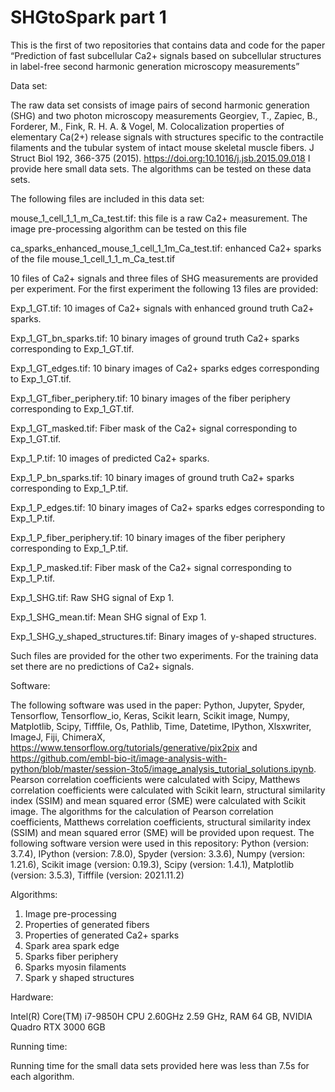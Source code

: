 # SHGtoSpark part 1
This is the first of two repositories that contains data and code for the paper “Prediction of fast subcellular Ca2+ signals based on subcellular structures in label-free second harmonic generation microscopy measurements”

Data set:

The raw data set consists of image pairs of second harmonic generation (SHG) and two photon microscopy measurements 
Georgiev, T., Zapiec, B., Forderer, M., Fink, R. H. A. & Vogel, M. Colocalization properties of elementary Ca(2+) release signals with structures specific to the contractile filaments and the tubular system of intact mouse skeletal muscle fibers. J Struct Biol 192, 366-375 (2015). https://doi.org:10.1016/j.jsb.2015.09.018
I provide here small data sets. The algorithms can be tested on these data sets.

The following files are included in this data set:

mouse_1_cell_1_1_m_Ca_test.tif: this file is a raw Ca2+ measurement. The image pre-processing algorithm can be tested on this file

ca_sparks_enhanced_mouse_1_cell_1_1m_Ca_test.tif: enhanced Ca2+ sparks of the file mouse_1_cell_1_1_m_Ca_test.tif


10 files of Ca2+ signals and three files of SHG measurements are provided per experiment. For the first experiment the following 13 files are provided:

Exp_1_GT.tif: 10 images of Ca2+ signals with enhanced ground truth Ca2+ sparks.

Exp_1_GT_bn_sparks.tif: 10 binary images of ground truth Ca2+ sparks corresponding to Exp_1_GT.tif.

Exp_1_GT_edges.tif: 10 binary images of Ca2+ sparks edges corresponding to Exp_1_GT.tif.

Exp_1_GT_fiber_periphery.tif: 10 binary images of the fiber periphery corresponding to Exp_1_GT.tif.

Exp_1_GT_masked.tif: Fiber mask of the Ca2+ signal corresponding to Exp_1_GT.tif.

Exp_1_P.tif: 10 images of predicted Ca2+ sparks.

Exp_1_P_bn_sparks.tif: 10 binary images of ground truth Ca2+ sparks corresponding to Exp_1_P.tif.

Exp_1_P_edges.tif: 10 binary images of Ca2+ sparks edges corresponding to Exp_1_P.tif.

Exp_1_P_fiber_periphery.tif: 10 binary images of the fiber periphery corresponding to Exp_1_P.tif.

Exp_1_P_masked.tif: Fiber mask of the Ca2+ signal corresponding to Exp_1_P.tif.

Exp_1_SHG.tif: Raw SHG signal of Exp 1.

Exp_1_SHG_mean.tif: Mean SHG signal of Exp 1.

Exp_1_SHG_y_shaped_structures.tif: Binary images of y-shaped structures.

Such files are provided for the other two experiments. For the training data set there are no predictions of Ca2+ signals.


Software:

The following software was used in the paper: Python, Jupyter, Spyder, Tensorflow, Tensorflow_io, Keras, Scikit learn, Scikit image, Numpy, Matplotlib, Scipy, Tifffile, Os, Pathlib, Time, Datetime, IPython, Xlsxwriter, ImageJ, Fiji, ChimeraX, https://www.tensorflow.org/tutorials/generative/pix2pix and https://github.com/embl-bio-it/image-analysis-with-python/blob/master/session-3to5/image_analysis_tutorial_solutions.ipynb.
Pearson correlation coefficients were calculated with Scipy, Matthews correlation coefficients were calculated with Scikit learn, structural similarity index (SSIM) and mean squared error (SME) were calculated with Scikit image. The algorithms for the calculation of Pearson correlation coefficients, Matthews correlation coefficients, structural similarity index (SSIM) and mean squared error (SME) will be provided upon request.
The following software version were used in this repository:
Python (version: 3.7.4), IPython (version: 7.8.0), Spyder (version: 3.3.6), Numpy (version: 1.21.6), Scikit image (version: 0.19.3), Scipy (version: 1.4.1), Matplotlib (version: 3.5.3), Tifffile (version: 2021.11.2)


Algorithms:

1.	Image pre-processing
2.	Properties of generated fibers
3.	Properties of generated Ca2+ sparks
4.	Spark area spark edge
5.	Sparks fiber periphery
6.	Sparks myosin filaments
7.	Spark y shaped structures

Hardware:

Intel(R) Core(TM) i7-9850H CPU 2.60GHz   2.59 GHz, RAM 64 GB, NVIDIA Quadro RTX 3000 6GB


Running time:

Running time for the small data sets provided here was less than 7.5s for each algorithm.
